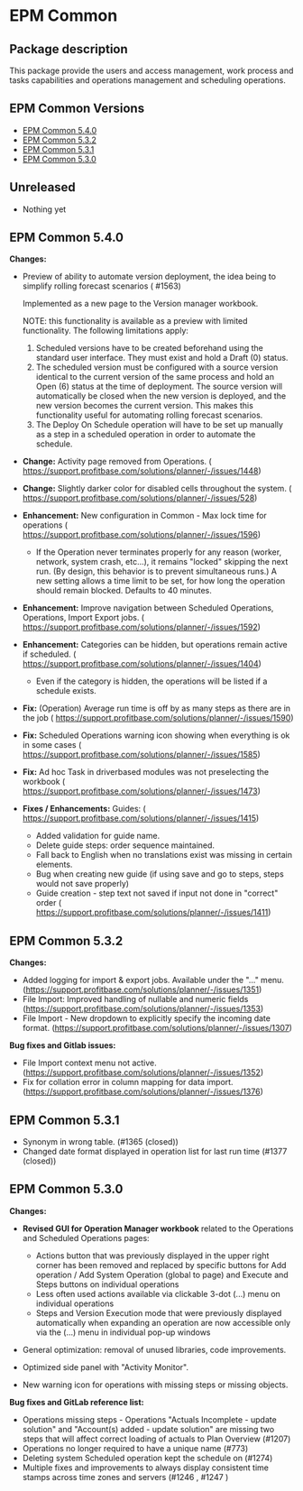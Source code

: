 # EPM Common

## Package description

This package provide the users and access management, work process and tasks capabilities and operations management and scheduling operations.

## EPM Common Versions

- [EPM Common 5.4.0](#epm-common-540)
- [EPM Common 5.3.2](#epm-common-532)
- [EPM Common 5.3.1](#epm-common-531)
- [EPM Common 5.3.0](#epm-common-530)

## Unreleased

- Nothing yet

## EPM Common 5.4.0

**Changes:**

- Preview of ability to automate version deployment, the idea being to simplify rolling forecast scenarios ( #1563)

  Implemented as a new page to the Version manager workbook.

  NOTE: this functionality is available as a preview with limited functionality. The following limitations apply:
  1. Scheduled versions have to be created beforehand using the standard user interface. They must exist and hold a Draft (0) status.
  2. The scheduled version must be configured with a source version identical to the current version of the same process and hold an Open (6) status at the time of deployment. The source version will automatically be closed when the new version is deployed, and the new version becomes the current version. This makes this functionality useful for automating rolling forecast scenarios.
  3. The Deploy On Schedule operation will have to be set up manually as a step in a scheduled operation in order to automate the schedule.
- **Change:** Activity page removed from Operations. ( <https://support.profitbase.com/solutions/planner/-/issues/1448>)
- **Change:** Slightly darker color for disabled cells throughout the system. ( <https://support.profitbase.com/solutions/planner/-/issues/528>)
- **Enhancement:** New configuration in Common - Max lock time for operations ( <https://support.profitbase.com/solutions/planner/-/issues/1596>)
  - If the Operation never terminates properly for any reason (worker, network, system crash, etc...),  it remains "locked" skipping  the next run. (By design, this behavior is to prevent simultaneous runs.) A new setting allows a time limit to be set, for how long the operation should remain blocked. Defaults to 40 minutes.
- **Enhancement:** Improve navigation between Scheduled Operations, Operations, Import Export jobs. ( <https://support.profitbase.com/solutions/planner/-/issues/1592>)
- **Enhancement:** Categories can be hidden, but operations remain active if scheduled. ( <https://support.profitbase.com/solutions/planner/-/issues/1404>)
  - Even if the category is hidden, the operations will be listed if a schedule exists.
- **Fix:** (Operation) Average run time is off by as many steps as there are in the job ( <https://support.profitbase.com/solutions/planner/-/issues/1590>)
- **Fix:** Scheduled Operations warning icon showing when everything is ok in some cases ( <https://support.profitbase.com/solutions/planner/-/issues/1585>)
- **Fix:** Ad hoc Task in driverbased modules was not preselecting the workbook ( <https://support.profitbase.com/solutions/planner/-/issues/1473>)
- **Fixes / Enhancements:** Guides: ( <https://support.profitbase.com/solutions/planner/-/issues/1415>)
  - Added validation for guide name.
  - Delete guide steps: order sequence maintained.
  - Fall back to English when no translations exist was missing in certain elements.
  - Bug when creating new guide (if using save and go to steps, steps would not save properly)
  - Guide creation - step text not saved if input not done in "correct" order ( <https://support.profitbase.com/solutions/planner/-/issues/1411>)

## EPM Common 5.3.2

**Changes:**

- Added logging for import & export jobs. Available under the "..." menu. (<https://support.profitbase.com/solutions/planner/-/issues/1351>)
- File Import: Improved handling of nullable and numeric fields (<https://support.profitbase.com/solutions/planner/-/issues/1353>)
- File Import - New dropdown to explicitly specify the incoming date format. (<https://support.profitbase.com/solutions/planner/-/issues/1307>)

**Bug fixes and Gitlab issues:**

- File Import context menu not active. (<https://support.profitbase.com/solutions/planner/-/issues/1352>)
- Fix for collation error in column mapping for data import.  (<https://support.profitbase.com/solutions/planner/-/issues/1376>)

## EPM Common 5.3.1

- Synonym in wrong table. (#1365 (closed))
- Changed date format displayed in operation list for last run time (#1377 (closed))

## EPM Common 5.3.0

**Changes:**

- **Revised GUI for Operation Manager workbook** related to the Operations and Scheduled Operations pages:

  - Actions button that was previously displayed in the upper right corner has been removed and replaced by specific buttons for Add operation / Add System Operation (global to page) and Execute and Steps buttons on individual operations
  - Less often used actions available via clickable 3-dot (...) menu on individual operations
  - Steps and Version Execution mode that were previously displayed automatically when expanding an operation are now accessible only via the (...) menu in individual pop-up windows

- General optimization: removal of unused libraries, code improvements.
- Optimized side panel with "Activity Monitor".
- New warning icon for operations with missing steps or missing objects.

**Bug fixes and GitLab reference list:**

- Operations missing steps - Operations "Actuals Incomplete - update solution" and "Account(s) added - update solution" are missing two steps that will affect correct loading of actuals to Plan Overview (#1207)
- Operations no longer required to have a unique name (#773)
- Deleting system Scheduled operation kept the schedule on (#1274)
- Multiple fixes and improvements to always display consistent time stamps across time zones and servers (#1246 , #1247 )